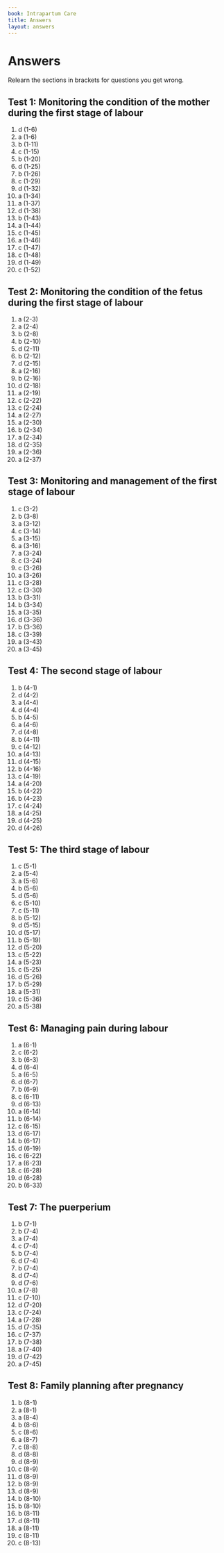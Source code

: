 ```yaml
---
book: Intrapartum Care
title: Answers
layout: answers
---
```


# Answers

Relearn the sections in brackets for questions you get wrong.

## Test 1: Monitoring the condition of the mother during the first stage of labour

1.	d (1-6)
2.	a (1-6)
3.	b (1-11)
4.	c (1-15)
5.	b (1-20)
6.	d (1-25)
7.	b (1-26)
8.	c (1-29)
9.	d (1-32)
10.	a (1-34)
11.	a (1-37)
12.	d (1-38)
13.	b (1-43)
14.	a (1-44)
15.	c (1-45)
16.	a (1-46)
17.	c (1-47)
18.	c (1-48)
19.	d (1-49)
20.	c (1-52)

## Test 2: Monitoring the condition of the fetus during the first stage of labour

1.	a (2-3)
2.	a (2-4)
3.	b (2-8)
4.	b (2-10)
5.	d (2-11)
6.	b (2-12)
7.	d (2-15)
8.	a (2-16)
9.	b (2-16)
10.	d (2-18)
11.	a (2-19)
12.	c (2-22)
13.	c (2-24)
14.	a (2-27)
15.	a (2-30)
16.	b (2-34)
17.	a (2-34)
18.	d (2-35)
19.	a (2-36)
20.	a (2-37)

## Test 3: Monitoring and management of the first stage of labour

1.	c (3-2)
2.	b (3-8)
3.	a (3-12)
4.	c (3-14)
5.	a (3-15)
6.	a (3-16)
7.	a (3-24)
8.	c (3-24)
9.	c (3-26)
10.	a (3-26)
11.	c (3-28)
12.	c (3-30)
13.	b (3-31)
14.	b (3-34)
15.	a (3-35)
16.	d (3-36)
17.	b (3-36)
18.	c (3-39)
19.	a (3-43)
20.	a (3-45)

## Test 4: The second stage of labour

1.	b (4-1)
2.	d (4-2)
3.	a (4-4)
4.	d (4-4)
5.	b (4-5)
6.	a (4-6)
7.	d (4-8)
8.	b (4-11)
9.	c (4-12)
10.	a (4-13)
11.	d (4-15)
12.	b (4-16)
13.	c (4-19)
14.	a (4-20)
15.	b (4-22)
16.	b (4-23)
17.	c (4-24)
18.	a (4-25)
19.	d (4-25)
20.	d (4-26)

## Test 5: The third stage of labour

1.	c (5-1)
2.	a (5-4)
3.	a (5-6)
4.	b (5-6)
5.	d (5-6)
6.	c (5-10)
7.	c (5-11)
8.	b (5-12)
9.	d (5-15)
10.	d (5-17)
11.	b (5-19)
12.	d (5-20)
13.	c (5-22)
14.	a (5-23)
15.	c (5-25)
16.	d (5-26)
17.	b (5-29)
18.	a (5-31)
19.	c (5-36)
20.	a (5-38)

## Test 6: Managing pain during labour

1.	a (6-1)
2.	c (6-2)
3.	b (6-3)
4.	d (6-4)
5.	a (6-5)
6.	d (6-7)
7.	b (6-9)
8.	c (6-11)
9.	d (6-13)
10.	a (6-14)
11.	b (6-14)
12.	c (6-15)
13.	d (6-17)
14.	b (6-17)
15.	d (6-19)
16.	c (6-22)
17.	a (6-23)
18.	c (6-28)
19.	d (6-28)
20.	b (6-33)

## Test 7: The puerperium

1.	b (7-1)
2.	b (7-4)
3.	a (7-4)
4.	c (7-4)
5.	b (7-4)
6.	d (7-4)
7.	b (7-4)
8.	d (7-4)
9.	d (7-6)
10.	a (7-8)
11.	c (7-10)
12.	d (7-20)
13.	c (7-24)
14.	a (7-28)
15.	d (7-35)
16.	c (7-37)
17.	b (7-38)
18.	a (7-40)
19.	d (7-42)
20.	a (7-45)

## Test 8: Family planning after pregnancy

1.	b (8-1)
2.	a (8-1)
3.	a (8-4)
4.	b (8-6)
5.	c (8-6)
6.	a (8-7)
7.	c (8-8)
8.	d (8-8)
9.	d (8-9)
10.	c (8-9)
11.	d (8-9)
12.	b (8-9)
13.	d (8-9)
14.	b (8-10)
15.	b (8-10)
16.	b (8-11)
17.	d (8-11)
18.	a (8-11)
19.	c (8-11)
20.	c (8-13)
